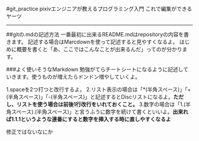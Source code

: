 #git_practice
pixivエンジニアが教えるプログラミング入門
これで編集ができるヤーツ

***

##gitの.mdの記述方法
一番最初に出来るREADME.mdはrepositoryの内容を書きます。
記述する場合はMarcdownを使って記述すると見やすくなるよ。
はじめに概要を書くと「あ、ここではこんなことが出来るんだ」ってのが分かります。


###よく使いそうなMarkdown
勉強がてらチートシートになるように記述していきます。使うものが増えたらドンドン増やしていくよ。

1.spaceを2つ打つと改行するよ。
2.リスト表示の場合は「*(半角スペース)」「+(半角スペース)」「-(半角スペース)」と記述するとDiscリストになるよ。**ただし、リストを使う場合は前後1行改行をいれておくこと。**
3.数字の場合は「1.(半角スペース).(半角スペース)」と言うふうに数字を続けて書くといいよ。**出来れば1.1.1というような連番にすると数字を挿入する時に直しやすくなるよ**


修正ではないなにか
